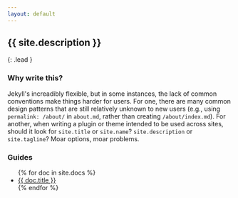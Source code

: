 ```yaml
---
layout: default
---
```


## {{ site.description }}
{: .lead }

### Why write this?

Jekyll's increadibly flexible, but in some instances, the lack of common conventions make things harder for users. For one, there are many common design patterns that are still relatively unknown to new users (e.g., using `permalink: /about/` in `about.md`, rather than creating `/about/index.md`). For another, when writing a plugin or theme intended to be used across sites, should it look for `site.title` or `site.name`? `site.description` or `site.tagline`? Moar options, moar problems.

### Guides

<ul>
{% for doc in site.docs %}
  <li><a href="{{ doc.url }}">{{ doc.title }}</a></li>
{% endfor %}
</ul>
